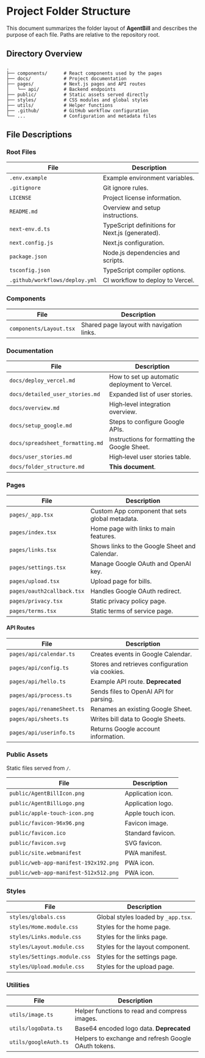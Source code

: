 # Project Folder Structure

This document summarizes the folder layout of **AgentBill** and describes the purpose of each file. Paths are relative to the repository root.

## Directory Overview

```
.
├── components/      # React components used by the pages
├── docs/            # Project documentation
├── pages/           # Next.js pages and API routes
│   └── api/         # Backend endpoints
├── public/          # Static assets served directly
├── styles/          # CSS modules and global styles
├── utils/           # Helper functions
├── .github/         # GitHub workflow configuration
└── ...              # Configuration and metadata files
```

## File Descriptions

### Root Files

| File | Description |
|------|-------------|
| `.env.example` | Example environment variables. |
| `.gitignore` | Git ignore rules. |
| `LICENSE` | Project license information. |
| `README.md` | Overview and setup instructions. |
| `next-env.d.ts` | TypeScript definitions for Next.js (generated). |
| `next.config.js` | Next.js configuration. |
| `package.json` | Node.js dependencies and scripts. |
| `tsconfig.json` | TypeScript compiler options. |
| `.github/workflows/deploy.yml` | CI workflow to deploy to Vercel. |

### Components

| File | Description |
|------|-------------|
| `components/Layout.tsx` | Shared page layout with navigation links. |

### Documentation

| File | Description |
|------|-------------|
| `docs/deploy_vercel.md` | How to set up automatic deployment to Vercel. |
| `docs/detailed_user_stories.md` | Expanded list of user stories. |
| `docs/overview.md` | High‑level integration overview. |
| `docs/setup_google.md` | Steps to configure Google APIs. |
| `docs/spreadsheet_formatting.md` | Instructions for formatting the Google Sheet. |
| `docs/user_stories.md` | High‑level user stories table. |
| `docs/folder_structure.md` | **This document**. |

### Pages

| File | Description |
|------|-------------|
| `pages/_app.tsx` | Custom App component that sets global metadata. |
| `pages/index.tsx` | Home page with links to main features. |
| `pages/links.tsx` | Shows links to the Google Sheet and Calendar. |
| `pages/settings.tsx` | Manage Google OAuth and OpenAI key. |
| `pages/upload.tsx` | Upload page for bills. |
| `pages/oauth2callback.tsx` | Handles Google OAuth redirect. |
| `pages/privacy.tsx` | Static privacy policy page. |
| `pages/terms.tsx` | Static terms of service page. |

#### API Routes

| File | Description |
|------|-------------|
| `pages/api/calendar.ts` | Creates events in Google Calendar. |
| `pages/api/config.ts` | Stores and retrieves configuration via cookies. |
| `pages/api/hello.ts` | Example API route. **Deprecated** |
| `pages/api/process.ts` | Sends files to OpenAI API for parsing. |
| `pages/api/renameSheet.ts` | Renames an existing Google Sheet. |
| `pages/api/sheets.ts` | Writes bill data to Google Sheets. |
| `pages/api/userinfo.ts` | Returns Google account information. |

### Public Assets

Static files served from `/`.

| File | Description |
|------|-------------|
| `public/AgentBillIcon.png` | Application icon. |
| `public/AgentBillLogo.png` | Application logo. |
| `public/apple-touch-icon.png` | Apple touch icon. |
| `public/favicon-96x96.png` | Favicon image. |
| `public/favicon.ico` | Standard favicon. |
| `public/favicon.svg` | SVG favicon. |
| `public/site.webmanifest` | PWA manifest. |
| `public/web-app-manifest-192x192.png` | PWA icon. |
| `public/web-app-manifest-512x512.png` | PWA icon. |

### Styles

| File | Description |
|------|-------------|
| `styles/globals.css` | Global styles loaded by `_app.tsx`. |
| `styles/Home.module.css` | Styles for the home page. |
| `styles/Links.module.css` | Styles for the links page. |
| `styles/Layout.module.css` | Styles for the layout component. |
| `styles/Settings.module.css` | Styles for the settings page. |
| `styles/Upload.module.css` | Styles for the upload page. |

### Utilities

| File | Description |
|------|-------------|
| `utils/image.ts` | Helper functions to read and compress images. |
| `utils/logoData.ts` | Base64 encoded logo data. **Deprecated** |
| `utils/googleAuth.ts` | Helpers to exchange and refresh Google OAuth tokens. |

